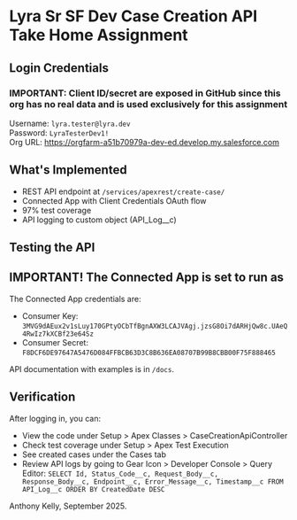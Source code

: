# Lyra Sr SF Dev Case Creation API Take Home Assignment

## Login Credentials
### IMPORTANT: Client ID/secret are exposed in GitHub since this org has no real data and is used exclusively for this assignment

Username: `lyra.tester@lyra.dev`  
Password: `LyraTesterDev1!`  
Org URL: https://orgfarm-a51b70979a-dev-ed.develop.my.salesforce.com

## What's Implemented

- REST API endpoint at `/services/apexrest/create-case/`
- Connected App with Client Credentials OAuth flow
- 97% test coverage
- API logging to custom object (API_Log__c)

## Testing the API
## IMPORTANT! The Connected App is set to run as 
The Connected App credentials are:
- Consumer Key: `3MVG9dAEux2v1sLuy170GPtyOCbTfBgnAXW3LCAJVAgj.jzsG8Oi7dARHjQw8c.UAeQ4RwIz7kXCBf23e64Sz`
- Consumer Secret: `F8DCF6DE97647A5476D084FFBCB63D3C8B636EA08707B99B8CBB00F75F888465`

API documentation with examples is in `/docs`.

## Verification

After logging in, you can:
- View the code under Setup > Apex Classes > CaseCreationApiController
- Check test coverage under Setup > Apex Test Execution
- See created cases under the Cases tab
- Review API logs by going to Gear Icon > Developer Console > Query Editor: `SELECT Id, Status_Code__c, Request_Body__c, Response_Body__c, Endpoint__c, Error_Message__c, Timestamp__c FROM API_Log__c ORDER BY CreatedDate DESC`

Anthony Kelly, September 2025.